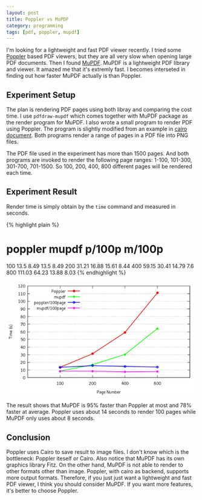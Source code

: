 ```yaml
---
layout: post
title: Poppler vs MuPDF
category: programming
tags: [pdf, poppler, mupdf]
---
```


I'm looking for a lightweight and fast PDF viewer recently. I tried some [Poppler](http://poppler.freedesktop.org/) based PDF viewers, but they are all very slow when opening large PDF documents. Then I found [MuPDF](http://mupdf.com/). MuPDF is a lightweight PDF library and viewer. It amazed me that it's extremly fast. I becomes interseted in finding out how faster MuPDF actually is than Poppler.

## Experiment Setup

The plan is rendering PDF pages using both libray and comparing the cost time. I use `pdfdraw-mupdf` which comes together with MuPDF package as the render program for MuPDF. I also wrote a small program to render PDF using Poppler. The program is slightly modified from an example in [cairo document](http://cairographics.org/renderpdf/). Both programs render a range of pages in a PDF file into PNG files.

The PDF file used in the experiment has more than 1500 pages. And both programs are invoked to render the following page ranges: 1-100, 101-300, 301-700, 701-1500. So 100, 200, 400, 800 different pages will be rendered each time.

## Experiment Result

Render time is simply obtain by the `time` command and measured in seconds.

{% highlight plain %}
#   poppler mupdf   p/100p  m/100p
100 13.5    8.49    13.5    8.49
200 31.21   16.88   15.61   8.44
400 59.15   30.41   14.79   7.6
800 111.03  64.23   13.88   8.03
{% endhighlight %}

![](/image/poppler_vs_mupdf.png)

The result shows that MuPDF is 95% faster than Poppler at most and 78% faster at average. Poppler uses about 14 seconds to render 100 pages while MuPDF only uses about 8 seconds.

## Conclusion

Poppler uses Cairo to save result to image files. I don't know which is the bottleneck: Poppler iteself or Cairo. Also notice that MuPDF has its own graphics library Fitz. On the other hand, MuPDF is not able to render to other formats other than image. Poppler, with cairo as backend, supports more output formats. Therefore, if you just just want a lightweight and fast PDF viewer, I think you should consider MuPDF. If you want more features, it's better to choose Poppler.
